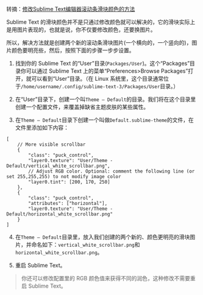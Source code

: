 转摘：[修改Sublime Text编辑器滚动条滑块颜色的方法](http://www.vaikan.com/change-sublime-text-scrollbar-color/)

Sublime Text 的滑块颜色并不是只通过修改颜色就可以解决的，它的滑块实际上是用图片表现的，也就是说，你不仅要修改颜色，还要换图片。

所以，解决方法就是创建两个新的滚动条滑块图片(一个横向的，一个竖向的)，图片颜色要明亮些，然后，按照下面的步骤一步步设置。

1. 找到你的 Sublime Text 的“User”目录(`Packages/User`)。这个“Packages”目录你可以通过 Sublime Text 上的菜单“Preferences>Browse Packages”打开，就可以看到“User”目录。（在 Linux 系统里，这个目录通常位于`/home/username/.config/sublime-text-3/Packages/User`目录。）

2. 在“User”目录下，创建一个叫`Theme – Default`的目录。我们将在这个目录里创建一个配置文件，来覆盖掉缺省主题皮肤的某些属性。

3. 在`Theme – Default`目录下创建一个叫做`Default.sublime-theme`的文件，在文件里添加如下内容：

```
[
    // More visible scrollbar
    {
        "class": "puck_control",
        "layer0.texture": "User/Theme - Default/vertical_white_scrollbar.png",
        // Adjust RGB color. Optional: comment the following line (or set 255,255,255) to not modify image color
        "layer0.tint": [200, 170, 250]
    },
    {
        "class": "puck_control",
        "attributes": ["horizontal"],
        "layer0.texture": "User/Theme - Default/horizontal_white_scrollbar.png"
    }
]
```

4. 在`Theme – Default`目录里，放入我们创建的两个新的、颜色更明亮的滑块图片，并命名如下：`vertical_white_scrollbar.png`和`horizontal_white_scrollbar.png`。

5. 重启 Sublime Text。


> 你还可以修改配置里的 RGB 颜色值来获得不同的润色，这种修改不需要重启 Sublime Text。


